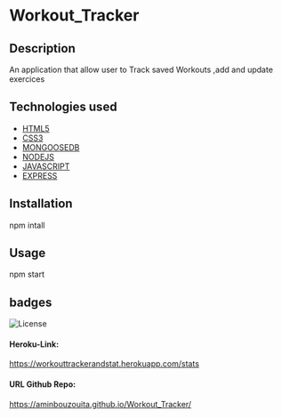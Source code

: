 # Workout_Tracker
## Description
An application that allow user to Track saved Workouts ,add and update exercices 
## Technologies used
* [HTML5](#HTML5)
* [CSS3](#CSS3)
* [MONGOOSEDB](#MONGOOSEDB)
* [NODEJS](#NODEJS)
* [JAVASCRIPT](#JAVASCRIPT)
* [EXPRESS](#EXPRESS)
## Installation
npm intall
## Usage
npm start
## badges
![License](https://img.shields.io/badge/javascript-57.8-blue) 
#### Heroku-Link: 
https://workouttrackerandstat.herokuapp.com/stats
#### URL Github Repo: 
https://aminbouzouita.github.io/Workout_Tracker/


